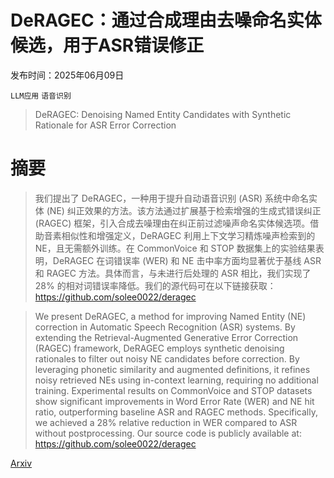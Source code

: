 # DeRAGEC：通过合成理由去噪命名实体候选，用于ASR错误修正

发布时间：2025年06月09日

`LLM应用` `语音识别`

> DeRAGEC: Denoising Named Entity Candidates with Synthetic Rationale for ASR Error Correction

# 摘要

> 我们提出了 DeRAGEC，一种用于提升自动语音识别 (ASR) 系统中命名实体 (NE) 纠正效果的方法。该方法通过扩展基于检索增强的生成式错误纠正 (RAGEC) 框架，引入合成去噪理由在纠正前过滤噪声命名实体候选项。借助音素相似性和增强定义，DeRAGEC 利用上下文学习精炼噪声检索到的 NE，且无需额外训练。在 CommonVoice 和 STOP 数据集上的实验结果表明，DeRAGEC 在词错误率 (WER) 和 NE 击中率方面均显著优于基线 ASR 和 RAGEC 方法。具体而言，与未进行后处理的 ASR 相比，我们实现了 28% 的相对词错误率降低。我们的源代码可在以下链接获取：https://github.com/solee0022/deragec

> We present DeRAGEC, a method for improving Named Entity (NE) correction in Automatic Speech Recognition (ASR) systems. By extending the Retrieval-Augmented Generative Error Correction (RAGEC) framework, DeRAGEC employs synthetic denoising rationales to filter out noisy NE candidates before correction. By leveraging phonetic similarity and augmented definitions, it refines noisy retrieved NEs using in-context learning, requiring no additional training. Experimental results on CommonVoice and STOP datasets show significant improvements in Word Error Rate (WER) and NE hit ratio, outperforming baseline ASR and RAGEC methods. Specifically, we achieved a 28% relative reduction in WER compared to ASR without postprocessing. Our source code is publicly available at: https://github.com/solee0022/deragec

[Arxiv](https://arxiv.org/abs/2506.07510)